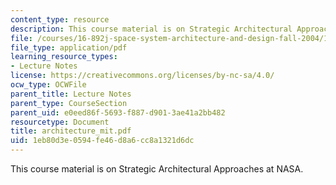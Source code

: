 ```yaml
---
content_type: resource
description: This course material is on Strategic Architectural Approaches at NASA.
file: /courses/16-892j-space-system-architecture-and-design-fall-2004/1eb80d3e0594fe46d8a6cc8a1321d6dc_architecture_mit.pdf
file_type: application/pdf
learning_resource_types:
- Lecture Notes
license: https://creativecommons.org/licenses/by-nc-sa/4.0/
ocw_type: OCWFile
parent_title: Lecture Notes
parent_type: CourseSection
parent_uid: e0eed86f-5693-f887-d901-3ae41a2bb482
resourcetype: Document
title: architecture_mit.pdf
uid: 1eb80d3e-0594-fe46-d8a6-cc8a1321d6dc
---
```

This course material is on Strategic Architectural Approaches at NASA.